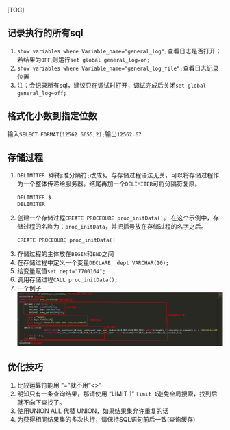 [TOC]
## 记录执行的所有sql
1. ``show variables where Variable_name="general_log";``查看日志是否打开；
若结果为``OFF``,则运行``set global general_log=on;``
2. ``show variables where Variable_name="general_log_file";``查看日志记录位置
3. 注：会记录所有sql，建议只在调试时打开，调试完成后关闭``set global general_log=off;``

## 格式化小数到指定位数
输入`SELECT FORMAT(12562.6655,2);`输出`12562.67`
## 存储过程
1. `DELIMITER $`将标准分隔符`;`改成`$`。与存储过程语法无关，可以将存储过程作为一个整体传递给服务器。结尾再加一个`DELIMITER`可将分隔符复原。
    ```
    DELIMITER $
    DELIMITER
    ```
2. 创建一个存储过程`CREATE PROCEDURE proc_initData()`。
    在这个示例中，存储过程的名称为：`proc_initData`，并把括号放在存储过程的名字之后。
    ```
    CREATE PROCEDURE proc_initData()
    ```
3. 存储过程的主体放在`BEGIN`和`END`之间
4. 在存储过程中定义一个变量`DECLARE  dept VARCHAR(10);`
5. 给变量赋值`set dept="7700164";`
6. 调用存储过程`CALL proc_initData();`
7. 一个例子
![](../images/screenshot_1561779858324.png)
## 优化技巧
1. 比较运算符能用 “=”就不用“<>”
2. 明知只有一条查询结果，那请使用 “LIMIT 1”
    `limit 1`避免全局搜索，找到后就不向下查找了。
3. 使用UNION ALL 代替 UNION，如果结果集允许重复的话
4. 为获得相同结果集的多次执行，请保持SQL语句前后一致(查询缓存)



